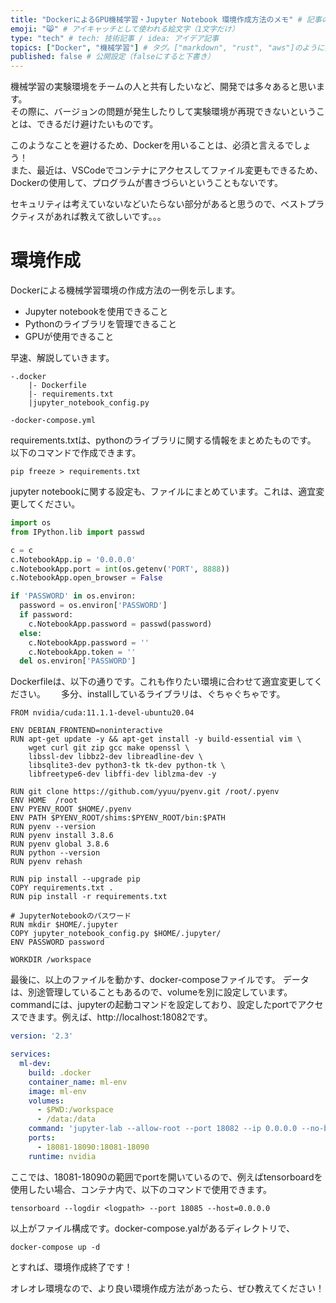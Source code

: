 ```yaml
---
title: "DockerによるGPU機械学習・Jupyter Notebook 環境作成方法のメモ" # 記事のタイトル
emoji: "😸" # アイキャッチとして使われる絵文字（1文字だけ）
type: "tech" # tech: 技術記事 / idea: アイデア記事
topics: ["Docker", "機械学習"] # タグ。["markdown", "rust", "aws"]のように指定する
published: false # 公開設定（falseにすると下書き）
---
```


機械学習の実験環境をチームの人と共有したいなど、開発では多々あると思います。  
その際に、バージョンの問題が発生したりして実験環境が再現できないということは、できるだけ避けたいものです。

このようなことを避けるため、Dockerを用いることは、必須と言えるでしょう！  
また、最近は、VSCodeでコンテナにアクセスしてファイル変更もできるため、Dockerの使用して、プログラムが書きづらいということもないです。

セキュリティは考えていないなどいたらない部分があると思うので、ベストプラクティスがあれば教えて欲しいです。。。
# 環境作成

Dockerによる機械学習環境の作成方法の一例を示します。  
- Jupyter notebookを使用できること
- Pythonのライブラリを管理できること
- GPUが使用できること

早速、解説していきます。

```
-.docker
    |- Dockerfile
    |- requirements.txt
    |jupyter_notebook_config.py

-docker-compose.yml
```

requirements.txtは、pythonのライブラリに関する情報をまとめたものです。  
以下のコマンドで作成できます。

```
pip freeze > requirements.txt
```

jupyter notebookに関する設定も、ファイルにまとめています。これは、適宜変更してください。

```python:jupyter_notebook_config.py
import os
from IPython.lib import passwd

c = c
c.NotebookApp.ip = '0.0.0.0'
c.NotebookApp.port = int(os.getenv('PORT', 8888))
c.NotebookApp.open_browser = False

if 'PASSWORD' in os.environ:
  password = os.environ['PASSWORD']
  if password:
    c.NotebookApp.password = passwd(password)
  else:
    c.NotebookApp.password = ''
    c.NotebookApp.token = ''
  del os.environ['PASSWORD']
```

Dockerfileは、以下の通りです。これも作りたい環境に合わせて適宜変更してください。　　
多分、installしているライブラリは、ぐちゃぐちゃです。

```docker:Dockerfile
FROM nvidia/cuda:11.1.1-devel-ubuntu20.04

ENV DEBIAN_FRONTEND=noninteractive
RUN apt-get update -y && apt-get install -y build-essential vim \
    wget curl git zip gcc make openssl \
    libssl-dev libbz2-dev libreadline-dev \
    libsqlite3-dev python3-tk tk-dev python-tk \
    libfreetype6-dev libffi-dev liblzma-dev -y

RUN git clone https://github.com/yyuu/pyenv.git /root/.pyenv
ENV HOME  /root
ENV PYENV_ROOT $HOME/.pyenv
ENV PATH $PYENV_ROOT/shims:$PYENV_ROOT/bin:$PATH
RUN pyenv --version
RUN pyenv install 3.8.6
RUN pyenv global 3.8.6
RUN python --version
RUN pyenv rehash

RUN pip install --upgrade pip
COPY requirements.txt .
RUN pip install -r requirements.txt

# JupyterNotebookのパスワード
RUN mkdir $HOME/.jupyter
COPY jupyter_notebook_config.py $HOME/.jupyter/
ENV PASSWORD password

WORKDIR /workspace
```

最後に、以上のファイルを動かす、docker-composeファイルです。
データは、別途管理していることもあるので、volumeを別に設定しています。
commandには、jupyterの起動コマンドを設定しており、設定したportでアクセスできます。例えば、http://localhost:18082です。

```yaml:docker-compose.yml
version: '2.3'

services:
  ml-dev:
    build: .docker
    container_name: ml-env
    image: ml-env
    volumes: 
      - $PWD:/workspace
      - /data:/data
    command: 'jupyter-lab --allow-root --port 18082 --ip 0.0.0.0 --no-browser'
    ports:
      - 18081-18090:18081-18090
    runtime: nvidia
```

ここでは、18081-18090の範囲でportを開いているので、例えばtensorboardを使用したい場合、コンテナ内で、以下のコマンドで使用できます。
```
tensorboard --logdir <logpath> --port 18085 --host=0.0.0.0
```

以上がファイル構成です。docker-compose.yalがあるディレクトリで、
```
docker-compose up -d
```
とすれば、環境作成終了です！

オレオレ環境なので、より良い環境作成方法があったら、ぜひ教えてください！


